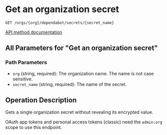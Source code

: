 # Get an organization secret

`GET /orgs/{org}/dependabot/secrets/{secret_name}`

[API method documentation](https://docs.github.com/rest/dependabot/secrets#get-an-organization-secret)

## All Parameters for "Get an organization secret"

### Path Parameters

- `org` (string, required): The organization name. The name is not case sensitive.
- `secret_name` (string, required): The name of the secret.

## Operation Description

Gets a single organization secret without revealing its encrypted value.

OAuth app tokens and personal access tokens (classic) need the `admin:org` scope to use this endpoint.
